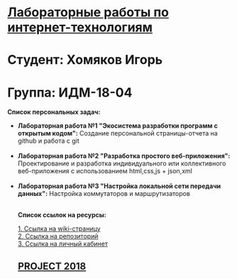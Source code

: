 # <ins>Лабораторные работы по интернет-технологиям</ins>
# Студент: Хомяков Игорь 
# Группа: ИДМ-18-04

<strong>Список персональных задач:</strong>

<ul>
<li><strong>Лабораторная работа №1 "Экосистема разработки программ с открытым кодом":</strong> Создание персональной страницы-отчета на github и работа с git</li><br>

<li><strong>Лабораторная работа №2 "Разработка простого веб-приложения":</strong> Проектирование и разработка индивидуального или коллективного веб-приложения с использованием html,css,js + json,xml</li><br>

<li><strong>Лабораторная работа №3 "Настройка локальной сети передачи данных":</strong> Настройка коммутаторов и маршрутизаторов</li><br>

<strong>Список ссылок на ресурсы:</strong>

[1. Ссылка на wiki-страницу](https://github.com/igorWEBdeveloper/igorkh.github.io/wiki)<br>
[2. Ссылка на репозиторий](https://github.com/igorWEBdeveloper/igorkh.github.io)<br>
[3. Ссылка на личный кабинет](https://github.com/igorWEBdeveloper)<br>

[<h2>PROJECT 2018</h2>](https://igorwebdeveloper.github.io/igorkh.github.io/project_2018)
